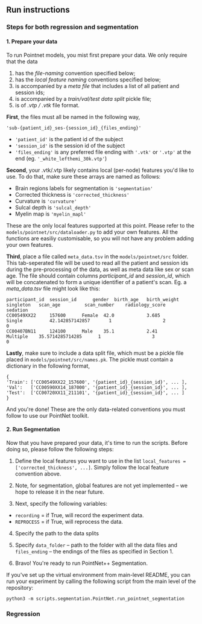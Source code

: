 ## Run instructions

### Steps for both regression and segmentation

#### 1. Prepare your data
To run Pointnet models, you mist first prepare your data. We only require that the data
1. has the *file-naming* convention specified below;
2. has the *local feature naming* conventions specified below;
3. is accompanied by a *meta file* that includes a list of all patient and session ids;
4. is accompanied by a *train/val/test data split* pickle file;
5. is of *.vtp / .vtk* file format.

**First**, the files must all be named in the following way,

```
'sub-{patient_id}_ses-{session_id}_{files_ending}'
```

* `'patient_id'` is the patient id of the subject
* `'session_id'` is the session id of the subject
* `'files_ending'` is any preferred file ending with `'.vtk'` or `'.vtp'` at the end (eg. `'_white_lefthemi_30k.vtp'`)


**Second**, your .vtk/.vtp likely contains local (per-node) features you'd like to use. To do that, make sure these arrays are named as follows:
* Brain regions labels for segmentation is `'segmentation'`
* Corrected thickness is `'corrected_thickness'`
* Curvature is `'curvature'`
* Sulcal depth is `'sulcal_depth'`
* Myelin map is `'myelin_mapl'`

These are the only local features supported at this point. Please refer to the `models/pointnet/src/dataloader.py` to add your own features. All the functions are easiliy customisable, so you will not have any problem adding your own features.

**Third**, place a file called `meta_data.tsv` in the `models/pointnet/src` folder. This tab-seperated file will be used to read all the patient and session ids during the pre-processing of the data, as well as meta data like sex or scan age.
The file should contain columns *participant_id* and *session_id*, which will be concatenated to form a unique identifier of a patient's scan.
Eg. a *meta_data.tsv* file might look like this:

```
participant_id	session_id	    gender	birth_age	birth_weight	singleton	scan_age	     scan_number	radiology_score	     sedation
CC00549XX22	    157600	    Female	42.0	        3.685	        Single	        42.142857142857	      1	                  2	                0
CC00407BN11	    124100	    Male	35.1	        2.41	        Multiple	35.5714285714285      1	                  3	                0

```

**Lastly**, make sure to include a data split file, which must be a pickle file placed in `models/pointnet/src/names.pk`. The pickle must contain a dictionary in the following format, 

```
{
'Train': ['CC00549XX22_157600', '{patient_id}_{session_id}', ... ],
'Val':   ['CC00590XX14_187000', '{patient_id}_{session_id}', ... ],
'Test':  ['CC00720XX11_211101', '{patient_id}_{session_id}', ... ]
}
```

And you're done! These are the only data-related conventions you must follow to use our PointNet toolkit. 

#### 2. Run Segmentation

Now that you have prepared your data, it's time to run the scripts. Before doing so, please follow the following steps:
1. Define the local features you want to use in the list `local_features = ['corrected_thickness', ...]`. Simply follow the local feature convention above.

2. Note, for segmentation, global features are not yet implemented – we hope to release it in the near future.

3. Next, specify the following variables:
* `recording` = if True, will record the experiment data.
* `REPROCESS` = if True, will reprocess the data.

4. Specify the path to the data splits

5. Specify `data_folder` – path to the folder with all the data files and `files_ending` – the endings of the files as specified in Section 1.

6. Bravo! You're ready to run PointNet++ Segmentation.

If you've set up the virtual environment from main-level README, you can run your experiment by calling the following script from the main level of the repository:

```
python3 -m scripts.segmentation.PointNet.run_pointnet_segmentation
```



### Regression
